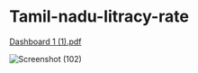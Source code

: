 # Tamil-nadu-litracy-rate
[Dashboard 1 (1).pdf](https://github.com/praveenmvishwa/Tamil-nadu-litracy-rate/files/11753431/Dashboard.1.1.pdf)

![Screenshot (102)](https://github.com/praveenmvishwa/Tamil-nadu-litracy-rate/assets/97948603/3996f566-ba13-4a9e-8afb-86aa24cc1583)

